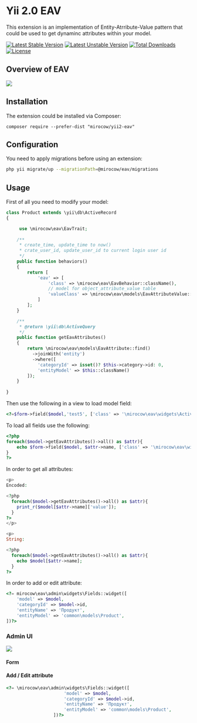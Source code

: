 Yii 2.0 EAV
===========

This extension is an implementation of Entity-Atrribute-Value pattern that could be used to get dynaminc attributes within your model.

[![Latest Stable Version](https://poser.pugx.org/mirocow/yii2-eav/v/stable)](https://packagist.org/packages/mirocow/yii2-eav) [![Latest Unstable Version](https://poser.pugx.org/mirocow/yii2-eav/v/unstable)](https://packagist.org/packages/mirocow/yii2-eav) [![Total Downloads](https://poser.pugx.org/mirocow/yii2-eav/downloads)](https://packagist.org/packages/mirocow/yii2-eav) [![License](https://poser.pugx.org/mirocow/yii2-eav/license)](https://packagist.org/packages/mirocow/yii2-eav)

## Overview of EAV

![](https://leto26g.storage.yandex.net/rdisk/c1e8a4e578fc7eb81f15e55b3b701b579a956f3f50b970317a45be77ea74e29e/inf/GXjb0Acw_fJH0kKchSpN6X8lFiJUhZLz2crK1-A3jya-ivvSMVWOB5sfgVJI3Dx8XCMkbuSuHpDJv9TmLFnssA==?uid=0&filename=2015-10-21%2017-32-33%20SQLyog%20Ultimate%20-%20%5Bdebian7.loc%20jiajiayoupin_loc%20-%20root%40localhost%20-%20Using%20SSH%20tunnel%20to%20debian7.loc%20%5D.png&disposition=inline&hash=&limit=0&content_type=image%2Fpng&tknv=v2&rtoken=c8232271c6f3b63bd82fe2d7bfd172c5&force_default=no&ycrid=na-d3258093d3bed98ec93d783e2d9412ab-downloader6g)

## Installation

The extension could be installed via Composer:

```
composer require --prefer-dist "mirocow/yii2-eav"
```

## Configuration

You need to apply migrations before using an extension:

``` sh
php yii migrate/up --migrationPath=@mirocow/eav/migrations
```

## Usage

First of all you need to modify your model:

``` php
class Product extends \yii\db\ActiveRecord
{

     use \mirocow\eav\EavTrait;
    
    /**
     * create_time, update_time to now()
     * crate_user_id, update_user_id to current login user id
     */
    public function behaviors()
    {
        return [
            'eav' => [
                'class' => \mirocow\eav\EavBehavior::className(),
                // model for object_attribute_value table
                'valueClass' => \mirocow\eav\models\EavAttributeValue::className(),
            ]
        ];
    }

    /**
     * @return \yii\db\ActiveQuery
     */
    public function getEavAttributes()
    {       
        return \mirocow\eav\models\EavAttribute::find()
          ->joinWith('entity')
          ->where([
            'categoryId' => isset()? $this->category->id: 0,
            'entityModel' => $this::className()
        ]);  
    }
    
}
```

Then use the following in a view to load model field:

``` php
<?=$form->field($model,'test5', ['class' => '\mirocow\eav\widgets\ActiveField'])->eavInput(); ?>
```

To load all fields use the following:

``` php
<?php
foreach($model->getEavAttributes()->all() as $attr){
    echo $form->field($model, $attr->name, ['class' => '\mirocow\eav\widgets\ActiveField'])->eavInput();
}        
?>
```

In order to get all attributes:

```php
<p>
Encoded:

<?php
  foreach($model->getEavAttributes()->all() as $attr){
    print_r($model[$attr->name]['value']);
  }
?>
</p> 

<p>
String:

<?php
  foreach($model->getEavAttributes()->all() as $attr){
    echo $model[$attr->name];
  }
?>
```

In order to add or edit attribute:

``` php
<?= mirocow\eav\admin\widgets\Fields::widget([
    'model' => $model,
    'categoryId' => $model->id,
    'entityName' => 'Продукт',
    'entityModel' => 'common\models\Product',
])?>
```

### Admin UI

![](https://leto11e.storage.yandex.net/rdisk/ea7a2991d3fe6c8bbcd3e0dcad7465a0e27c6873d849018c4a97045c106af450/inf/I2_HSvy0rl4zZnRWw23cDzVCCdCGCscflHsesyE_019vyeFyKxP5r-9ZqUgmd7CxPrZeKYt1aF9KOBNwHDqKLw==?uid=0&filename=2015-10-23%2017-21-51%20admin.jiajiayoupin.loc%20eav%20-%20Google%20Chrome.png&disposition=inline&hash=&limit=0&content_type=image%2Fpng&tknv=v2&rtoken=c8232271c6f3b63bd82fe2d7bfd172c5&force_default=no&ycrid=na-d57c811c7608fb4f1b727503f1204614-downloader9g)                 
#### Form

#### Add / Edit attribute

``` php
<?= \mirocow\eav\admin\widgets\Fields::widget([
                      'model' => $model,
                      'categoryId' => $model->id,
                      'entityName' => 'Продукт',
                      'entityModel' => 'common\models\Product',
                  ])?>
```
